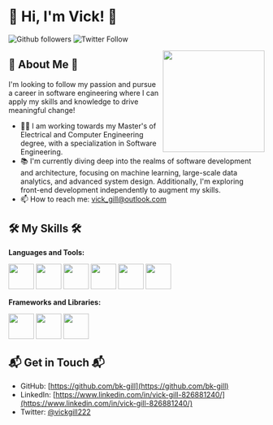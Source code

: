 # 👋 Hi, I'm Vick! 👋

![Github followers](https://img.shields.io/github/followers/YourGithubUsername?label=Follow&style=social) ![Twitter Follow](https://img.shields.io/twitter/follow/bksgill?style=social)

<img align='right' src='https://media.giphy.com/media/iIqmM5tTjmpOB9mpbn/giphy.gif' width='200"'>


## 🚀 About Me 🚀

I'm looking to follow my passion and pursue a career in software engineering where I can apply my skills and knowledge to drive meaningful change! 

- 👨‍🎓 I am working towards my Master's of Electrical and Computer Engineering degree, with a specialization in Software Engineering.
- 📚 I'm currently diving deep into the realms of software development and architecture, focusing on machine learning, large-scale data analytics, and advanced system design. Additionally, I'm exploring front-end development independently to augment my skills. 
- 📫 How to reach me: vick_gill@outlook.com

## 🛠️ My Skills 🛠️

**Languages and Tools:**

<code><img height="50" src="https://www.vectorlogo.zone/logos/java/java-ar21.svg"></code>
<code><img height="50" src="https://www.vectorlogo.zone/logos/python/python-ar21.svg"></code>
<code><img height="50" src="https://www.vectorlogo.zone/logos/javascript/javascript-ar21.svg"></code>
<code><img height="50" src="https://www.vectorlogo.zone/logos/typescriptlang/typescriptlang-ar21.svg"></code>
<code><img height="50" src="https://www.vectorlogo.zone/logos/nodejs/nodejs-ar21.svg"></code>
<code><img height="50" src="https://www.vectorlogo.zone/logos/git-scm/git-scm-ar21.svg"></code>


**Frameworks and Libraries:**

<code><img height="50" src="https://www.vectorlogo.zone/logos/tailwindcss/tailwindcss-ar21.svg"></code>
<code><img height="50" src="https://www.vectorlogo.zone/logos/reactjs/reactjs-ar21.svg"></code>
<code><img height="50" src="https://www.vectorlogo.zone/logos/numpy/numpy-ar21.svg"></code>

## 📬 Get in Touch 📬

- GitHub: [https://github.com/bk-gill](https://github.com/bk-gill)
- LinkedIn: [https://www.linkedin.com/in/vick-gill-826881240/](https://www.linkedin.com/in/vick-gill-826881240/)
- Twitter: [@vickgill222](https://twitter.com/vickgill222)

